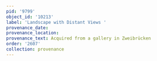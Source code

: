```yaml
---
pid: '9799'
object_id: '10213'
label: 'Landscape with Distant Views '
provenance_date:
provenance_location:
provenance_text: Acquired from a gallery in Zweibrücken
order: '2607'
collection: provenance
---
```

